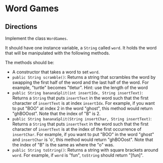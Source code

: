 # Word Games

## Directions

Implement the class `WordGames`.

It should have one instance variable, a `String` called `word`. It holds the word that will be manipulated with the following methods.

The methods should be:

* A constructor that takes a word to set `word`.
* `public String scramble()`: Returns a string that scrambles the word by swapping the
first half of the word and the last half of the word. 
For example, "turtle" becomes "tletur". Hint: use the length of the word
* `public String bananaSplit(int insertIdx, String insertText)`: Returns a `String` that puts `insertText` in the word such that the first character of `insertText` is at index `insertIdx`. For example, if you want to put "BOO" at index 2 in the word "ghost", this method would return "ghBOOost". Note that the index of "B" is 2.
* `public String bananaSplit(String insertChar, String insertText)`: Returns a `String` that puts `insertText` in the word such that the first character of `insertText` is at the index of the first occurrence of `insertChar`. 
For example, if you want to put "BOO" in the word "ghost" and `insertChar` is 'o', this method would return "ghBOOost". Note that the index of "B" is the same as where the "o" was.
* `public String toString()`: Returns a string with square brackets around `word`. For example, if `word` is "fun", `toString` should return "[fun]".
